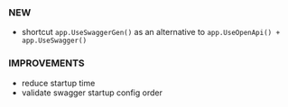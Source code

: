 ### NEW
- shortcut `app.UseSwaggerGen()` as an alternative to `app.UseOpenApi() + app.UseSwagger()`

### IMPROVEMENTS
- reduce startup time
- validate swagger startup config order